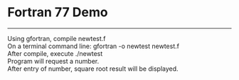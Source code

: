 # Fortran 77 Demo
---
Using gfortran, compile newtest.f \
On a terminal command line: gfortran -o newtest newtest.f \
After compile, execute ./newtest \
Program will request a number. \
After entry of number, square root result will be displayed.

